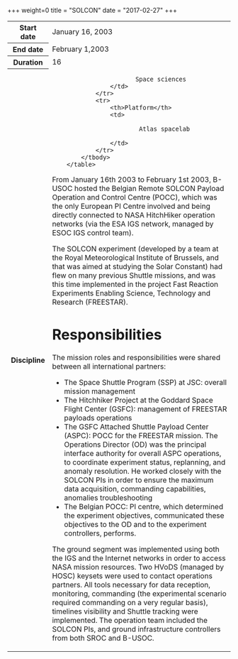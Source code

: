 +++
weight=0
title = "SOLCON"
date = "2017-02-27"
+++

<table class="table table-striped table-bordered">
            <tbody>
                <tr>
                    <th>Start date</th>
                    <td>January 16, 2003</td>
                </tr>
                <tr>
                    <th>End date</th>
                    <td>February 1,2003</td>
                </tr>
                <tr>
                    <th>Duration</th>
                    <td>16</td>
                </tr>
                <tr>
                    <th>Discipline</th>
                    <td>

                           Space sciences
                    </td>
                </tr>
                <tr>
                    <th>Platform</th>
                    <td>

                            Atlas spacelab

                    </td>
                </tr>
            </tbody>
        </table>

From January 16th 2003 to February 1st 2003, B-USOC hosted the Belgian Remote SOLCON Payload Operation and Control Centre (POCC), which was the only European PI Centre involved and being directly connected to NASA HitchHiker operation networks (via the ESA IGS network, managed by ESOC IGS control team).

The SOLCON experiment (developed by a team at the Royal Meteorological Institute of Brussels, and that was aimed at studying the Solar Constant) had flew on many previous Shuttle missions, and was this time implemented in the project Fast Reaction Experiments Enabling Science, Technology and Research (FREESTAR).

Responsibilities
===================


The mission roles and responsibilities were shared between all international partners:

* The Space Shuttle Program (SSP) at JSC: overall mission management
* The Hitchhiker Project at the Goddard Space Flight Center (GSFC): management of FREESTAR payloads operations
* The GSFC Attached Shuttle Payload Center (ASPC): POCC for the FREESTAR mission. The Operations Director (OD) was the principal interface authority for overall ASPC operations, to coordinate experiment status, replanning, and anomaly resolution. He worked closely with the SOLCON PIs in order to ensure the maximum data acquisition, commanding capabilities, anomalies troubleshooting
* The Belgian POCC: PI centre, which determined the experiment objectives, communicated these objectives to the OD and to the experiment controllers, performs.

The ground segment was implemented using both the IGS and the Internet networks in order to access NASA mission resources. Two HVoDS (managed by HOSC) keysets were used to contact operations partners. All tools necessary for data reception, monitoring, commanding (the experimental scenario required commanding on a very regular basis), timelines visibility and Shuttle tracking were implemented. The operation team included the SOLCON PIs, and ground infrastructure controllers from both SROC and B-USOC.
